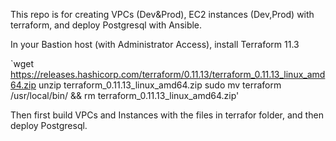 This repo is for creating VPCs (Dev&Prod), EC2 instances (Dev,Prod) with terraform, and deploy Postgresql with Ansible. 

In your Bastion host (with Administrator Access), install Terraform 11.3 

`wget https://releases.hashicorp.com/terraform/0.11.13/terraform_0.11.13_linux_amd64.zip
 unzip terraform_0.11.13_linux_amd64.zip 
 sudo mv terraform /usr/local/bin/ && rm terraform_0.11.13_linux_amd64.zip'

Then first build VPCs and Instances with the files in terrafor folder, and then deploy Postgresql. 

